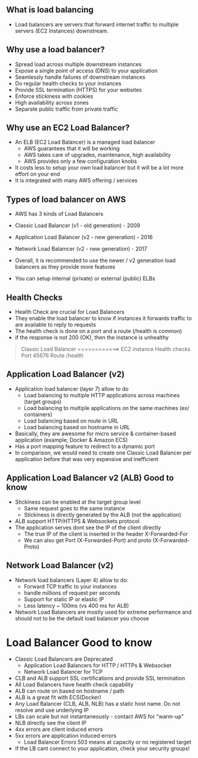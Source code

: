 ## What is load balancing

- Load balancers are servers that forward internet traffic to multiple servers (EC2 Instances) downstream.

## Why use a load balancer?

- Spread load across multiple downstream instances
- Expose a single point of access (DNS) to your application
- Seamlessly handle failures of downstream instances
- Do regular health checks to your instances
- Provide SSL termination (HTTPS) for your websites
- Enforce stickiness with cookies
- High availability across zones
- Separate public traffic from private traffic

## Why use an EC2 Load Balancer?

- An ELB (EC2 Load Balancer) is a managed load balancer
  - AWS guarantees that it will be working
  - AWS takes care of upgrades, maintenance, high availability
  - AWS provides only a few configuration knobs
- It costs less to setup your own load balancer but it will be a lot more effort on your end
- It is integrated with many AWS offering / services

## Types of load balancer on AWS

- AWS has 3 kinds of Load Balancers

- Classic Load Balancer (v1 - old generation) - 2009
- Application Load Balancer (v2 - new generation) - 2016
- Network Load Balamcer (v2 - new generation) - 2017
- Overall, it is recommended to use the newer / v2 generation load balancers as they provide more features
- You can setup internal (private) or external (public) ELBs

## Health Checks

- Health Check are crucial for Load Balancers
- They enable the load balancer to know if instances it forwards traffic to are available to reply to requests
- The health check is done on a port and a route (/health is common)
- if the response is not 200 (OK), then the instance is unhealthy

> Classic Load Balancer ============> EC2 instance
> Health checks
> Port 45676
> Route /health

## Application Load Balancer (v2)

- Application load balancer (layer 7) allow to do
  - Load balancing to multiple HTTP applications across machines (target groups)
  - Load balancing to multiple applications on the same machines (ex/ containers)
  - Load balancing based on route in URL
  - Load balancing based on hostname in URL
- Basically, they are awesome for micro service & container-based application (example; Docker & Amazon ECS)
- Has a port mapping feature to redirect to a dynamic port
- In comparison, we would need to create one Classic Load Balancer per application before that was very expensive and inefficient

## Application Load Balancer v2 (ALB) Good to know

- Stickiness can be enabled at the target group level
  - Same request goes to the same instance
  - Stickiness is directly generated by the ALB (not the application)
- ALB support HTTP/HTTPS & Websockets protocol
- The application serves dont see the IP of the client directly
  - The true IP of the client is inserted in the header X-Forwarded-For
  - We can also get Port (X-Forwarded-Port) and proto (X-Forwarded-Proto)

## Network Load Balancer (v2)

- Network load balancers (Layer 4) allow to do:
  - Forward TCP traffic to your instances
  - handle millions of request per seconds
  - Support for static IP or elastic IP
  - Less latency ~ 100ms (vs 400 ms for ALB)
- Network Load Balancers are mostly used for extreme performance and should not to be the default load balancer you choose

# Load Balancer Good to know

- Classic Load Balancers are Deprecated
  - Application Load Balancers for HTTP / HTTPs & Websocket
  - Network Load Balancer for TCP
- CLB and ALB support SSL certifications and provide SSL termination
- All Load Balancers have health check capability
- ALB can route on based on hostname / path
- ALB is a great fit with ECS(Docker)
- Any Load Balancer (CLB, ALB, NLB) has a static host name. Do not resolve and use underlying IP
- LBs can scale but not instantaneously - contact AWS for "warm-up"
- NLB directly see the client IP
- 4xx errors are client induced errors
- 5xx errors are application induced errors
  - Load Balancer Errors 503 means at capacity or no registered target
- If the LB cant connect to your application, check your security groups!
